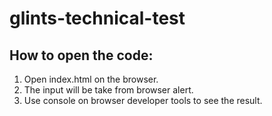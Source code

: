 # glints-technical-test

## How to open the code:

1. Open index.html on the browser.
2. The input will be take from browser alert.
3. Use console on browser developer tools to see the result.